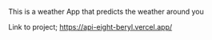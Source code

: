 This is a weather App that predicts the weather around you

Link to project; https://api-eight-beryl.vercel.app/
